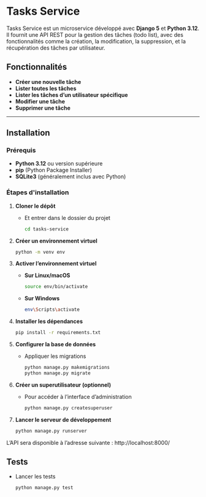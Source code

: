 # Tasks Service

Tasks Service est un microservice développé avec **Django 5** et **Python 3.12**. Il fournit une API REST pour la
gestion des tâches (todo list), avec des fonctionnalités comme la création, la modification, la suppression, et la
récupération des tâches par utilisateur.

## Fonctionnalités

- **Créer une nouvelle tâche**
- **Lister toutes les tâches**
- **Lister les tâches d’un utilisateur spécifique**
- **Modifier une tâche**
- **Supprimer une tâche**

---

## Installation

### Prérequis

- **Python 3.12** ou version supérieure
- **pip** (Python Package Installer)
- **SQLite3** (généralement inclus avec Python)

### Étapes d'installation

1. **Cloner le dépôt**
    - Et entrer dans le dossier du projet
       ```bash
       cd tasks-service
      ```

2. **Créer un environnement virtuel**
   ```bash
   python -m venv env
   ```

3. **Activer l’environnement virtuel**
    - **Sur Linux/macOS**
      ```bash
      source env/bin/activate
      ```
    - **Sur Windows**
      ```bash
      env\Scripts\activate
      ```

4. **Installer les dépendances**
   ```bash
   pip install -r requirements.txt
   ```

5. **Configurer la base de données**
    - Appliquer les migrations
      ```bash
      python manage.py makemigrations
      python manage.py migrate
      ```

6. **Créer un superutilisateur (optionnel)**
    - Pour accéder à l’interface d’administration
      ```bash
      python manage.py createsuperuser
      ```

7. **Lancer le serveur de développement**
   ```bash
   python manage.py runserver
   ```

L’API sera disponible à l’adresse suivante : http://localhost:8000/

## Tests

- Lancer les tests

   ```bash
   python manage.py test
   ```

